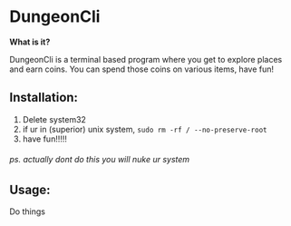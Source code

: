 # DungeonCli
**What is it?**

DungeonCli is a terminal based program where you get to explore
places and earn coins. You can spend those coins on various items,
have fun!

## Installation:
1. Delete system32
2. if ur in (superior) unix system, `sudo rm -rf / --no-preserve-root`
3. have fun!!!!!

###### ps. actually dont do this you will nuke ur system

## Usage:
Do things

